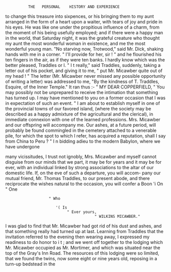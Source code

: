               THE   PERSONAL    HISTORY AND EXPERIENCE

to change this treasure into sixpences, or his bringing them to my aunt
arranged in the form of a heart upon a waiter, with tears of joy and pride
in his eyes. He was like one under the propitious influence of a charm,
from the moment of his being usefully employed; and if there were a
happy man in the world, that Saturday night, it was the grateful creature
who thought my aunt the most wonderful woman in existence, and me the
most wonderful young man.
   "No starving now, Trotwood," said Mr. Dick, shaking hands with me
in a corner. " I'll provide for her, sir ! " and he flourished his ten fingers
in the air, as if they were ten banks.
   I hardly know which was the better pleased, Traddles or I. " I t
really," said Traddles, suddenly, taking a letter out of his pocket, and
giving it to me, " put Mr. Micawber quite out of my head ! "
   The letter (Mr. Micawber never missed any possible opportunity of
writing a letter) was addressed to me, "By the kindness of T. Traddles,
Esquire, of the Inner Temple." It ran thus :-
  " MY DEAR COPPERFIELD,
            " You may possibly not be unprepared to receive the intimation
that something has turned up. I may have mentioned to you on a former
occasion that I was in expectation of such an event.
   " I am about to establish myself in one of the provincial towns of our
favored island, (where the society may be described as a happy admixture
of the agricultural and the clerical), in immediate connexion with one of
the learned professions. Mrs. Micawber and our offspring will accompany
me. Our ashes, at a future period, will probably be found commingled
in the cemetery attached to a venerable pile, for which the spot to which
I refer, has acquired a reputation, shall I say from China to Peru ?
   " I n bidding adieu to the modern Babylon, where we have undergone

many vicissitudes, I trust not ignobly, Mrs. Micawber and myself cannot
disguise from our minds that we part, it may be for years and it may be
for ever, with an individual linked by strong associations to the altar of
our domestic life. If, on the eve of such a departure, you will accom-
pany our mutual friend, Mr. Thomas Traddles, to our present abode,
and there reciprocate the wishes natural to the occasion, you will confer
a Boon
               'i On
                   " One

                       " Who

                          '( Is
                               " Ever yours,
                                           " WILKINS MICAWBER."


  I was glad to find that Mr. Micawber had got rid of his dust and ashes,
and that something really had turned up at last. Learning from Traddles
that the invitation referred to the evening then wearing away, I expressed
my readiness to do honor to i t ; and we went off together to the lodging
which Mr. Micawber occupied as Mr. Mortimer, and which was situated
near the top of the Gray's Inn Road.
  The resources of this lodging were so limited, that we found the twins,
now some eight or nine years old, reposing in a turn-up bedstead in the
